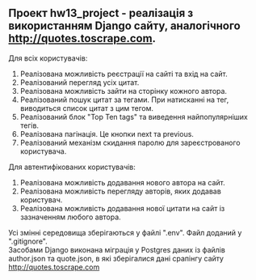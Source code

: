 ## Проект hw13_project - реалізація з використанням Django сайту, аналогічного http://quotes.toscrape.com.

Для всіх користувачів:
1. Реалізована можливість реєстрації на сайті та вхід на сайт.
2. Реалізований перегляд усіх цитат.
3. Реалізована можливість зайти на сторінку кожного автора. 
4. Реалізований пошук цитат за тегами. При натисканні на тег, виводиться список цитат з цим тегом.
5. Реалізований блок "Top Ten tags" та виведення найпопулярніших тегів.
6. Реалізована пагінація. Це кнопки next та previous.
7. Реалізований механізм скидання паролю для зареєстрованого користувача.

Для автентифікованих користувачів:
1. Реалізована можливість додавання нового автора на сайт.
2. Реалізована можливість перегляду авторів, яких додавав користувач.
3. Реалізована можливість додавання нової цитати на сайт із зазначенням любого автора.

Усі змінні середовища зберігаються у файлі ".env". Файл доданий у ".gitignore".  
Засобами Django виконана міграція у Postgres даних із файлів author.json та quote.json, в які зберігалися дані срапінгу сайту http://quotes.toscrape.com
